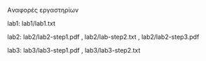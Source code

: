 Aναφορές εργαστηρίων

lab1: lab1/lab1.txt

lab2: lab2/lab2-step1.pdf , lab2/lab-step2.txt , lab2/lab2-step3.pdf

lab3: lab3/lab3-step1.pdf , lab3/lab3-step2.txt

